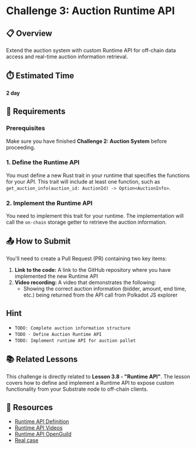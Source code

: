 # Challenge 3: Auction Runtime API

## 📋 Overview
Extend the auction system with custom Runtime API for off-chain data access and real-time auction information retrieval.

## ⏱️ Estimated Time
**2 day**

## 🎯 Requirements

### Prerequisites
Make sure you have finished **Challenge 2: Auction System** before proceeding.

### 1. Define the Runtime API
You must define a new Rust trait in your runtime that specifies the functions for your API. This trait will include at least one function, such as `get_auction_info(auction_id: AuctionId) -> Option<AuctionInfo>`.

### 2. Implement the Runtime API
You need to implement this trait for your runtime. The implementation will call the `on-chain` storage getter to retrieve the auction information.

## 📤 How to Submit

You'll need to create a Pull Request (PR) containing two key items:

1. **Link to the code:** A link to the GitHub repository where you have implemented the new Runtime API
2. **Video recording:** A video that demonstrates the following:
   - Showing the correct auction information (bidder, amount, end time, etc.) being returned from the API call from Polkadot JS explorer

## Hint
- `TODO: Complete auction information structure`
- `TODO - Define Auction Runtime API` 
- `TODO: Implement runtime API for auction pallet`

## 📚 Related Lessons

This challenge is directly related to **Lesson 3.8 - "Runtime API"**. The lesson covers how to define and implement a Runtime API to expose custom functionality from your Substrate node to off-chain clients.


## 🔗 Resources

- [Runtime API Definition](https://docs.polkadot.com/polkadot-protocol/parachain-basics/node-and-runtime/#runtime-apis)
- [Runtime API Videos](https://www.youtube.com/watch?v=BTz39Kzlv-U&list=PLnhzaKpksqOKiqu9DDjGnmZWB0hYTaOUC&index=9)
- [Runtime API OpenGuild](https://bootcamp.openguild.wtf/building-a-blockchain-with-polkadot-sdk/polkadot-sdk/substrate/runtime-api-and-rpc)
- [Real case](https://github.com/KILTprotocol/kilt-node/tree/develop/runtime-api)
